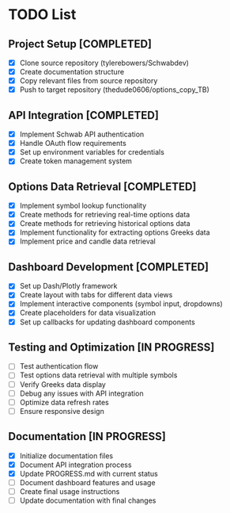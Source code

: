 # TODO List

## Project Setup [COMPLETED]
- [x] Clone source repository (tylerebowers/Schwabdev)
- [x] Create documentation structure
- [x] Copy relevant files from source repository
- [x] Push to target repository (thedude0606/options_copy_TB)

## API Integration [COMPLETED]
- [x] Implement Schwab API authentication
- [x] Handle OAuth flow requirements
- [x] Set up environment variables for credentials
- [x] Create token management system

## Options Data Retrieval [COMPLETED]
- [x] Implement symbol lookup functionality
- [x] Create methods for retrieving real-time options data
- [x] Create methods for retrieving historical options data
- [x] Implement functionality for extracting options Greeks data
- [x] Implement price and candle data retrieval

## Dashboard Development [COMPLETED]
- [x] Set up Dash/Plotly framework
- [x] Create layout with tabs for different data views
- [x] Implement interactive components (symbol input, dropdowns)
- [x] Create placeholders for data visualization
- [x] Set up callbacks for updating dashboard components

## Testing and Optimization [IN PROGRESS]
- [ ] Test authentication flow
- [ ] Test options data retrieval with multiple symbols
- [ ] Verify Greeks data display
- [ ] Debug any issues with API integration
- [ ] Optimize data refresh rates
- [ ] Ensure responsive design

## Documentation [IN PROGRESS]
- [x] Initialize documentation files
- [x] Document API integration process
- [x] Update PROGRESS.md with current status
- [ ] Document dashboard features and usage
- [ ] Create final usage instructions
- [ ] Update documentation with final changes
